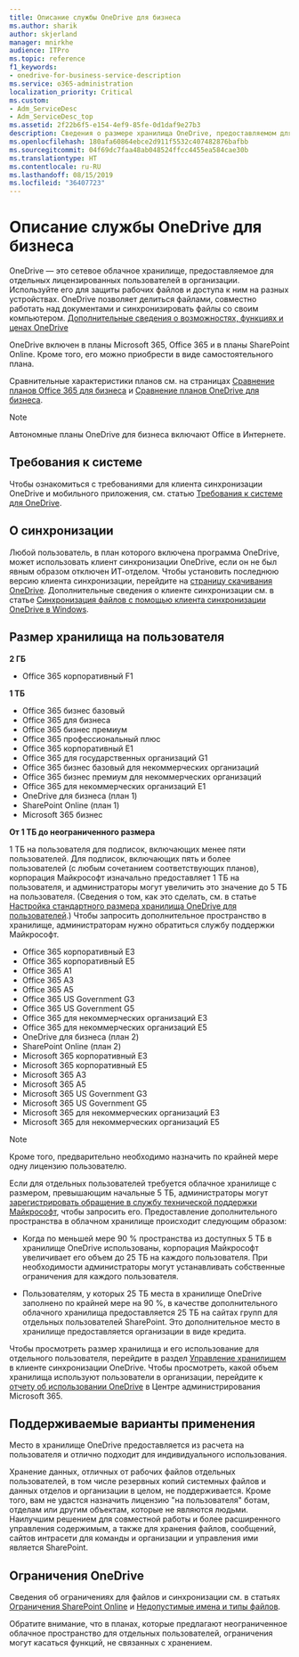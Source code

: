 ```yaml
---
title: Описание службы OneDrive для бизнеса
ms.author: sharik
author: skjerland
manager: mnirkhe
audience: ITPro
ms.topic: reference
f1_keywords:
- onedrive-for-business-service-description
ms.service: o365-administration
localization_priority: Critical
ms.custom:
- Adm_ServiceDesc
- Adm_ServiceDesc_top
ms.assetid: 2f22b6f5-e154-4ef9-85fe-0d1daf9e27b3
description: Сведения о размере хранилища OneDrive, предоставляемом для каждого плана подписки.
ms.openlocfilehash: 180afa60864ebce2d911f5532c407482876bafbb
ms.sourcegitcommit: 04f69dc7faa48ab048524ffcc4455ea584cae30b
ms.translationtype: HT
ms.contentlocale: ru-RU
ms.lasthandoff: 08/15/2019
ms.locfileid: "36407723"
---
```

# <a name="onedrive-for-business-service-description"></a>Описание службы OneDrive для бизнеса

OneDrive — это сетевое облачное хранилище, предоставляемое для отдельных лицензированных пользователей в организации. Используйте его для защиты рабочих файлов и доступа к ним на разных устройствах. OneDrive позволяет делиться файлами, совместно работать над документами и синхронизировать файлы со своим компьютером. [Дополнительные сведения о возможностях, функциях и ценах OneDrive](https://go.microsoft.com/fwlink/?linkid=850345) 
  
OneDrive включен в планы Microsoft 365, Office 365 и в планы SharePoint Online. Кроме того, его можно приобрести в виде самостоятельного плана. 
    
Сравнительные характеристики планов см. на страницах [Сравнение планов Office 365 для бизнеса](https://go.microsoft.com/fwlink/?linkid=799177) и [Сравнение планов OneDrive для бизнеса](https://products.office.com/en-us/onedrive-for-business/compare-onedrive-for-business-plans). 
  
> [!NOTE]
> Автономные планы OneDrive для бизнеса включают Office в Интернете. 
  
## <a name="system-requirements"></a>Требования к системе

Чтобы ознакомиться с требованиями для клиента синхронизации OneDrive и мобильного приложения, см. статью [Требования к системе для OneDrive](https://go.microsoft.com/fwlink/?linkid=837584).
  
## <a name="about-sync"></a>О синхронизации

Любой пользователь, в план которого включена программа OneDrive, может использовать клиент синхронизации OneDrive, если он не был явным образом отключен ИТ-отделом. Чтобы установить последнюю версию клиента синхронизации, перейдите на [страницу скачивания OneDrive](https://onedrive.live.com/about/download/). Дополнительные сведения о клиенте синхронизации см. в статье [Синхронизация файлов с помощью клиента синхронизации OneDrive в Windows](https://support.office.com/article/sync-files-with-the-onedrive-sync-client-in-windows-615391c4-2bd3-4aae-a42a-858262e42a49).
  
## <a name="storage-space-per-user"></a>Размер хранилища на пользователя

**2 ГБ**

- Office 365 корпоративный F1

**1 ТБ**

- Office 365 бизнес базовый
- Office 365 для бизнеса
- Office 365 бизнес премиум
- Office 365 профессиональный плюс
- Office 365 корпоративный E1
- Office 365 для государственных организаций G1
- Office 365 бизнес базовый для некоммерческих организаций
- Office 365 бизнес премиум для некоммерческих организаций
- Office 365 для некоммерческих организаций E1
- OneDrive для бизнеса (план 1)
- SharePoint Online (план 1)
- Microsoft 365 бизнес

**От 1 ТБ до неограниченного размера**
 
1 ТБ на пользователя для подписок, включающих менее пяти пользователей. Для подписок, включающих пять и более пользователей (с любым сочетанием соответствующих планов), корпорация Майкрософт изначально предоставляет 1 ТБ на пользователя, и администраторы могут увеличить это значение до 5 ТБ на пользователя. (Сведения о том, как это сделать, см. в статье [Настройка стандартного размера хранилища OneDrive для пользователей](/onedrive/set-default-storage-space).) Чтобы запросить дополнительное пространство в хранилище, администраторам нужно обратиться службу поддержки Майкрософт.

- Office 365 корпоративный E3
- Office 365 корпоративный E5
- Office 365 A1
- Office 365 A3
- Office 365 A5
- Office 365 US Government G3
- Office 365 US Government G5
- Office 365 для некоммерческих организаций E3
- Office 365 для некоммерческих организаций E5
- OneDrive для бизнеса (план 2)
- SharePoint Online (план 2)
- Microsoft 365 корпоративный E3
- Microsoft 365 корпоративный E5
- Microsoft 365 A3
- Microsoft 365 A5
- Microsoft 365 US Government G3
- Microsoft 365 US Government G5
- Microsoft 365 для некоммерческих организаций E3
- Microsoft 365 для некоммерческих организаций E5

> [!NOTE]
> Кроме того, предварительно необходимо назначить по крайней мере одну лицензию пользователю. 
  
Если для отдельных пользователей требуется облачное хранилище с размером, превышающим начальные 5 ТБ, администраторы могут [зарегистрировать обращение в службу технической поддержки Майкрософт](https://go.microsoft.com/fwlink/?linkid=869559), чтобы запросить его. Предоставление дополнительного пространства в облачном хранилище происходит следующим образом: 
  
- Когда по меньшей мере 90 % пространства из доступных 5 ТБ в хранилище OneDrive использованы, корпорация Майкрософт увеличивает его объем до 25 ТБ на каждого пользователя. При необходимости администраторы могут устанавливать собственные ограничения для каждого пользователя. 
    
- Пользователям, у которых 25 ТБ места в хранилище OneDrive заполнено по крайней мере на 90 %, в качестве дополнительного облачного хранилища предоставляется 25 ТБ на сайтах групп для отдельных пользователей SharePoint. Это дополнительное место в хранилище предоставляется организации в виде кредита.
    
Чтобы просмотреть размер хранилища и его использование для отдельного пользователя, перейдите в раздел [Управление хранилищем](https://support.office.com/article/31519161-059C-4764-B6F8-F5CD29F7FE68) в клиенте синхронизации OneDrive. Чтобы просмотреть, какой объем хранилища используют пользователи в организации, перейдите к [отчету об использовании OneDrive](/office365/admin/activity-reports/onedrive-for-business-usage) в Центре администрирования Microsoft 365. 
   
## <a name="supported-uses"></a>Поддерживаемые варианты применения

Место в хранилище OneDrive предоставляется из расчета на пользователя и отлично подходит для индивидуального использования.
  
Хранение данных, отличных от рабочих файлов отдельных пользователей, в том числе резервных копий системных файлов и данных отделов и организации в целом, не поддерживается. Кроме того, вам не удастся назначить лицензию "на пользователя" ботам, отделам или другим объектам, которые не являются людьми. Наилучшим решением для совместной работы и более расширенного управления содержимым, а также для хранения файлов, сообщений, сайтов интрасети для команды и организации и управления ими является SharePoint.
  
## <a name="onedrive-limits"></a>Ограничения OneDrive

Сведения об ограничениях для файлов и синхронизации см. в статьях [Ограничения SharePoint Online](/office365/servicedescriptions/sharepoint-online-service-description/sharepoint-online-limits) и [Недопустимые имена и типы файлов](https://support.office.com/article/64883a5d-228e-48f5-b3d2-eb39e07630fa).
  
Обратите внимание, что в планах, которые предлагают неограниченное облачное пространство для отдельных пользователей, ограничения могут касаться функций, не связанных с хранением. 
  

